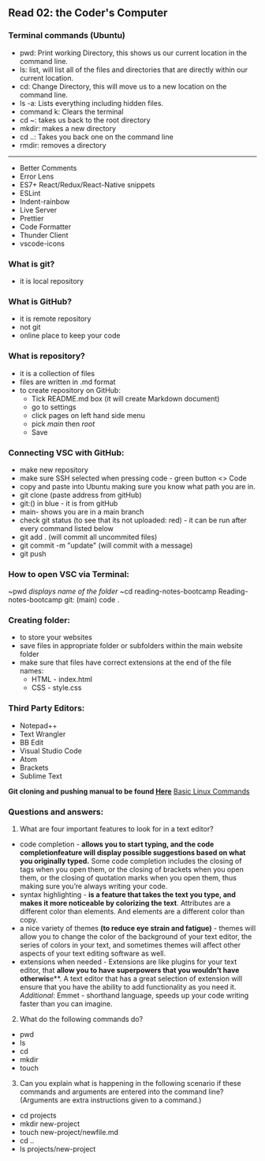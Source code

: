 ## Read 02: the Coder's Computer
### Terminal commands (Ubuntu)
- pwd: Print working Directory, this shows us our current location in the command line. 
- ls: list, will list all of the files and directories that are directly within our current location. 
- cd: Change Directory, this will move us to a new location on the command line. 
- ls -a: Lists everything including hidden files. 
- command k: Clears the terminal 
- cd ~: takes us back to the root directory 
- mkdir: makes a new directory 
- cd ..: Takes you back one on the command line 
- rmdir: removes a directory
***
- Better Comments 
- Error Lens 
- ES7+ React/Redux/React-Native snippets 
- ESLint 
- Indent-rainbow 
- Live Server 
- Prettier 
- Code Formatter 
- Thunder Client 
- vscode-icons
### What is git?
- it is local repository
### What is GitHub?
- it is remote repository
- not git
- online place to keep your code
### What is repository?
- it is a collection of files 
- files are written in .md format
- to create repository on GitHub:
    - Tick README.md box (it will create Markdown document)
    - go to settings
    - click pages on left hand side menu
    - pick *main* then *root*
    - Save
### Connecting VSC with GitHub:
- make new repository
- make sure SSH selected when pressing code - green button <> Code
- copy and paste into Ubuntu making sure you know what path you are in.
- git clone (paste address from gitHub)
- git:() in blue - it is from gitHub
- main- shows you  are in a main branch
- check git status (to see that its not uploaded: red) - it can be run after every command listed below
- git add . (will commit all uncommited files)
- git commit -m "update" (will commit with a message)
- git push
### How to open VSC via Terminal:
~pwd
*displays name of the folder*
~cd reading-notes-bootcamp
Reading-notes-bootcamp git: (main) code .
### Creating folder:
- to store your websites
- save files in appropriate folder or subfolders within the main website folder
- make sure that files have correct extensions at the end of the file names:
    - HTML - index.html
    - CSS - style.css
### Third Party Editors:
- Notepad++
- Text Wrangler
- BB Edit
- Visual Studio Code
- Atom
- Brackets 
- Sublime Text

**Git cloning and pushing manual to be found [Here](https://pages.github.com/)**
[Basic Linux Commands](https://maker.pro/linux/tutorial/basic-linux-commands-for-beginners)

### Questions and answers:
1.	What are four important features to look for in a text editor?
- code completion - **allows you to start typing, and the code completionfeature will display possible suggestions based on what you originally typed.** Some code completion includes the closing of tags when you open them, or the closing of brackets when you open them, or the closing of quotation marks when you open them, thus making sure you’re always writing your code.
- syntax highlighting - **is a feature that takes the text you type, and makes it more noticeable by colorizing the text**. Attributes are a different color than elements. And elements are a different color than copy.
- a nice variety of themes **(to reduce eye strain and fatigue)** - themes will allow you to change the color of the background of your text editor, the series of colors in your text, and sometimes themes will affect other aspects of your text editing software as well.
- extensions when needed - Extensions are like plugins for your text editor, that **allow you to have superpowers that you wouldn’t have otherwis**e**. A text editor that has a great selection of extension will ensure that you have the ability to add functionality as you need it.
*Additional*: Emmet - shorthand language, speeds up your code writing faster than you can
imagine.
2.	What do the following commands do?
- pwd
- ls
- cd
- mkdir
- touch
3.	Can you explain what is happening in the following scenario if these commands and arguments are entered into the command line? (Arguments are extra instructions given to a command.)
- cd projects
- mkdir new-project
- touch new-project/newfile.md
- cd ..
- ls projects/new-project
